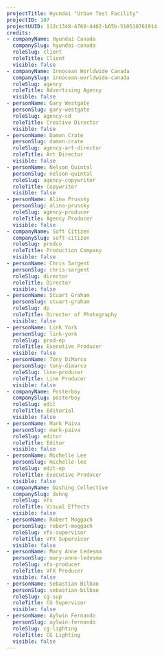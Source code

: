 ```yaml
---
projectTitle: Hyundai "Urban Test Facility"
projectID: 107
projectUUID: 112c1348-4760-4402-b65b-510510761914
credits:
- companyName: Hyundai Canada
  companySlug: hyundai-canada
  roleSlug: client
  roleTitle: Client
  visible: false
- companyName: Innocean Worldwide Canada
  companySlug: innocean-worldwide-canada
  roleSlug: agency
  roleTitle: Advertising Agency
  visible: false
- personName: Gary Westgate
  personSlug: gary-westgate
  roleSlug: agency-cd
  roleTitle: Creative Director
  visible: false
- personName: Damon Crate
  personSlug: damon-crate
  roleSlug: agency-art-director
  roleTitle: Art Director
  visible: false
- personName: Nelson Quintal
  personSlug: nelson-quintal
  roleSlug: agency-copywriter
  roleTitle: Copywriter
  visible: false
- personName: Alina Prussky
  personSlug: alina-prussky
  roleSlug: agency-producer
  roleTitle: Agency Producer
  visible: false
- companyName: Soft Citizen
  companySlug: soft-citizen
  roleSlug: prodco
  roleTitle: Production Company
  visible: false
- personName: Chris Sargent
  personSlug: chris-sargent
  roleSlug: director
  roleTitle: Director
  visible: false
- personName: Stuart Graham
  personSlug: stuart-graham
  roleSlug: dp
  roleTitle: Director of Photography
  visible: false
- personName: Link York
  personSlug: link-york
  roleSlug: prod-ep
  roleTitle: Executive Producer
  visible: false
- personName: Tony DiMarco
  personSlug: tony-dimarco
  roleSlug: line-producer
  roleTitle: Line Producer
  visible: false
- companyName: Posterboy
  companySlug: posterboy
  roleSlug: edit
  roleTitle: Editorial
  visible: false
- personName: Mark Paiva
  personSlug: mark-paiva
  roleSlug: editor
  roleTitle: Editor
  visible: false
- personName: Michelle Lee
  personSlug: michelle-lee
  roleSlug: edit-ep
  roleTitle: Executive Producer
  visible: false
- companyName: Dashing Collective
  companySlug: dshng
  roleSlug: vfx
  roleTitle: Visual Effects
  visible: false
- personName: Robert Moggach
  personSlug: robert-moggach
  roleSlug: vfx-supervisor
  roleTitle: VFX Supervisor
  visible: false
- personName: Mary Anne Ledesma
  personSlug: mary-anne-ledesma
  roleSlug: vfx-producer
  roleTitle: VFX Producer
  visible: false
- personName: Sebastian Bilbao
  personSlug: sebastian-bilbao
  roleSlug: cg-sup
  roleTitle: CG Supervisor
  visible: false
- personName: Aylwin Fernando
  personSlug: aylwin-fernando
  roleSlug: cg-lighting
  roleTitle: CG Lighting
  visible: false
---
```

